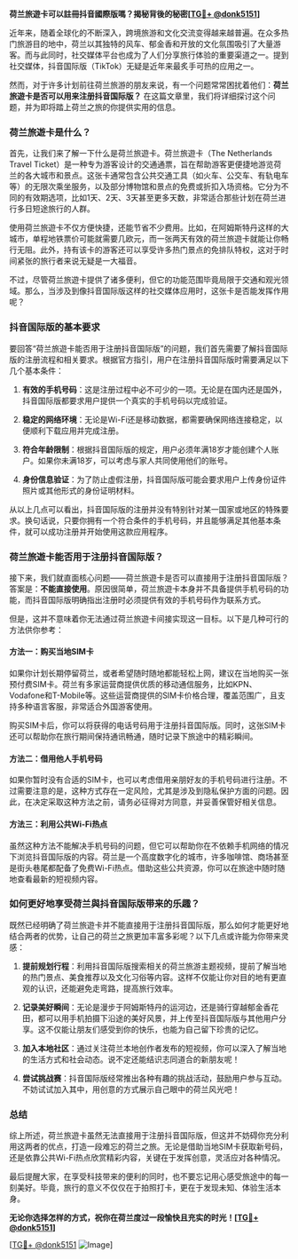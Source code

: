 **荷兰旅遊卡可以註冊抖音國際版嗎？揭秘背後的秘密[[TG💪+ @donk5151](https://t.me/s/donk5151)]**

近年来，随着全球化的不断深入，跨境旅游和文化交流变得越来越普遍。在众多热门旅游目的地中，荷兰以其独特的风车、郁金香和开放的文化氛围吸引了大量游客。而与此同时，社交媒体平台也成为了人们分享旅行体验的重要渠道之一。提到社交媒体，抖音国际版（TikTok）无疑是近年来最炙手可热的应用之一。

然而，对于许多计划前往荷兰旅游的朋友来说，有一个问题常常困扰着他们：**荷兰旅遊卡是否可以用来注册抖音国际版？** 在这篇文章里，我们将详细探讨这个问题，并为即将踏上荷兰之旅的你提供实用的信息。

### 荷兰旅遊卡是什么？

首先，让我们来了解一下什么是荷兰旅遊卡。荷兰旅遊卡（The Netherlands Travel Ticket）是一种专为游客设计的交通通票，旨在帮助游客更便捷地游览荷兰的各大城市和景点。这张卡通常包含公共交通工具（如火车、公交车、有轨电车等）的无限次乘坐服务，以及部分博物馆和景点的免费或折扣入场资格。它分为不同的有效期选项，比如1天、2天、3天甚至更多天数，非常适合那些计划在荷兰进行多日短途旅行的人群。

使用荷兰旅遊卡不仅方便快捷，还能节省不少费用。比如，在阿姆斯特丹这样的大城市，单程地铁票价可能就需要几欧元，而一张两天有效的荷兰旅遊卡就能让你畅行无阻。此外，持有该卡的游客还可以享受许多热门景点的免排队特权，这对于时间紧张的旅行者来说无疑是一大福音。

不过，尽管荷兰旅遊卡提供了诸多便利，但它的功能范围毕竟局限于交通和观光领域。那么，当涉及到像抖音国际版这样的社交媒体应用时，这张卡是否能发挥作用呢？

### 抖音国际版的基本要求

要回答“荷兰旅遊卡能否用于注册抖音国际版”的问题，我们首先需要了解抖音国际版的注册流程和相关要求。根据官方指引，用户在注册抖音国际版时需要满足以下几个基本条件：

1. **有效的手机号码**：这是注册过程中必不可少的一项。无论是在国内还是国外，抖音国际版都要求用户提供一个真实的手机号码以完成验证。
   
2. **稳定的网络环境**：无论是Wi-Fi还是移动数据，都需要确保网络连接稳定，以便顺利下载应用并完成注册。

3. **符合年龄限制**：根据抖音国际版的规定，用户必须年满18岁才能创建个人账户。如果你未满18岁，可以考虑与家人共同使用他们的账号。

4. **身份信息验证**：为了防止虚假注册，抖音国际版可能会要求用户上传身份证件照片或其他形式的身份证明材料。

从以上几点可以看出，抖音国际版的注册并没有特别针对某一国家或地区的特殊要求。换句话说，只要你拥有一个符合条件的手机号码，并且能够满足其他基本条件，就可以成功注册并开始使用这款应用程序。

### 荷兰旅遊卡能否用于注册抖音国际版？

接下来，我们就直面核心问题——荷兰旅遊卡是否可以直接用于注册抖音国际版？答案是：**不能直接使用**。原因很简单，荷兰旅遊卡本身并不具备提供手机号码的功能，而抖音国际版明确指出注册时必须提供有效的手机号码作为联系方式。

但是，这并不意味着你无法通过荷兰旅遊卡间接实现这一目标。以下是几种可行的方法供你参考：

#### 方法一：购买当地SIM卡
如果你计划长期停留荷兰，或者希望随时随地都能轻松上网，建议在当地购买一张预付费SIM卡。荷兰有多家运营商提供优质的移动通信服务，比如KPN、Vodafone和T-Mobile等。这些运营商提供的SIM卡价格合理，覆盖范围广，且支持多种语言客服，非常适合外国游客使用。

购买SIM卡后，你可以将获得的电话号码用于注册抖音国际版。同时，这张SIM卡还可以帮助你在旅行期间保持通讯畅通，随时记录下旅途中的精彩瞬间。

#### 方法二：借用他人手机号码
如果你暂时没有合适的SIM卡，也可以考虑借用亲朋好友的手机号码进行注册。不过需要注意的是，这种方式存在一定风险，尤其是涉及到隐私保护方面的问题。因此，在决定采取这种方法之前，请务必征得对方同意，并妥善保管好相关信息。

#### 方法三：利用公共Wi-Fi热点
虽然这种方法不能解决手机号码的问题，但它可以帮助你在不依赖手机网络的情况下浏览抖音国际版的内容。荷兰是一个高度数字化的城市，许多咖啡馆、商场甚至是街头巷尾都配备了免费Wi-Fi热点。借助这些公共资源，你可以在旅途中随时随地查看最新的短视频内容。

### 如何更好地享受荷兰與抖音国际版带来的乐趣？

既然已经明确了荷兰旅遊卡并不能直接用于注册抖音国际版，那么如何才能更好地结合两者的优势，让自己的荷兰之旅更加丰富多彩呢？以下几点或许能为你带来灵感：

1. **提前规划行程**：利用抖音国际版搜索相关的荷兰旅游主题视频，提前了解当地的热门景点、美食推荐以及文化习俗等内容。这样不仅能让你对目的地有更直观的认识，还能避免走弯路，提高旅行效率。

2. **记录美好瞬间**：无论是漫步于阿姆斯特丹的运河边，还是骑行穿越郁金香花田，都可以用手机拍摄下沿途的美好风景，并上传至抖音国际版与其他用户分享。这不仅能让朋友们感受到你的快乐，也能为自己留下珍贵的记忆。

3. **加入本地社区**：通过关注荷兰本地创作者发布的短视频，你可以深入了解当地的生活方式和社会动态。说不定还能结识志同道合的新朋友呢！

4. **尝试挑战赛**：抖音国际版经常推出各种有趣的挑战活动，鼓励用户参与互动。不妨试试加入其中，用创意的方式展示自己眼中的荷兰风光吧！

### 总结

综上所述，荷兰旅遊卡虽然无法直接用于注册抖音国际版，但这并不妨碍你充分利用这两者的优点，打造一段难忘的荷兰之旅。无论是借助当地SIM卡获取新号码，还是依靠公共Wi-Fi热点欣赏精彩内容，关键在于发挥创意，灵活应对各种情况。

最后提醒大家，在享受科技带来的便利的同时，也不要忘记用心感受旅途中的每一刻美好。毕竟，旅行的意义不仅仅在于拍照打卡，更在于发现未知、体验生活本身。

**无论你选择怎样的方式，祝你在荷兰度过一段愉快且充实的时光！[[TG💪+ @donk5151](https://t.me/s/donk5151)]**

[[TG💪+ @donk5151](https://t.me/s/donk5151) ![Image](https://i.postimg.cc/rwNCRYN7/Snipaste-2025-04-30-17-27-05.png)]